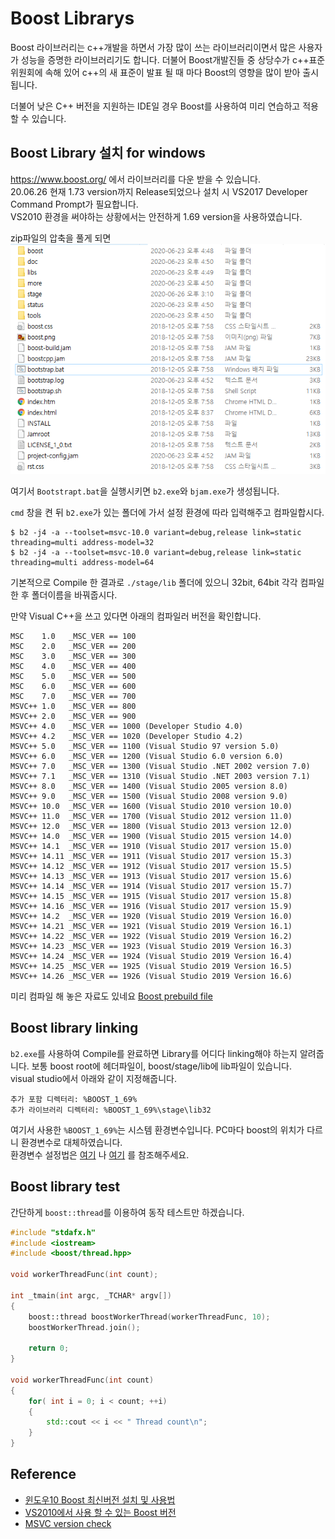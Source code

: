 # Boost Librarys

Boost 라이브러리는 c++개발을 하면서 가장 많이 쓰는 라이브러리이면서 많은 사용자가 성능을 증명한 라이브러리기도 합니다.
더불어 Boost개발진들 중 상당수가 c++표준위원회에 속해 있어 c++의 새 표준이 발표 될 때 마다 Boost의 영향을 많이 받아 출시됩니다.

더불어 낮은 C++ 버전을 지원하는 IDE일 경우 Boost를 사용하여 미리 연습하고 적용 할 수 있습니다.

## Boost Library 설치 for windows
<https://www.boost.org/> 에서 라이브러리를 다운 받을 수 있습니다.  
20.06.26 현재 1.73 version까지 Release되었으나 설치 시 VS2017 Developer Command Prompt가 필요합니다.  
VS2010 환경을 써야하는 상황에서는 안전하게 1.69 version을 사용하였습니다.

zip파일의 압축을 풀게 되면 
![](TIL_img/20.06.26_boost_install_folder.PNG)

여기서 ```Bootstrapt.bat```을 실행시키면 ```b2.exe```와 ```bjam.exe```가 생성됩니다.

```cmd``` 창을 켠 뒤 ```b2.exe```가 있는 폴더에 가서 설정 환경에 따라 입력해주고 컴파일합시다.
```shell script
$ b2 -j4 -a --toolset=msvc-10.0 variant=debug,release link=static threading=multi address-model=32
$ b2 -j4 -a --toolset=msvc-10.0 variant=debug,release link=static threading=multi address-model=64
```
기본적으로 Compile 한 결과로 ```./stage/lib``` 폴더에 있으니 32bit, 64bit 각각 컴파일 한 후 폴더이름을 바꿔줍시다.

만약 Visual C++을 쓰고 있다면 아래의 컴파일러 버전을 확인합니다.
```shell script
MSC    1.0   _MSC_VER == 100
MSC    2.0   _MSC_VER == 200
MSC    3.0   _MSC_VER == 300
MSC    4.0   _MSC_VER == 400
MSC    5.0   _MSC_VER == 500
MSC    6.0   _MSC_VER == 600
MSC    7.0   _MSC_VER == 700
MSVC++ 1.0   _MSC_VER == 800
MSVC++ 2.0   _MSC_VER == 900
MSVC++ 4.0   _MSC_VER == 1000 (Developer Studio 4.0)
MSVC++ 4.2   _MSC_VER == 1020 (Developer Studio 4.2)
MSVC++ 5.0   _MSC_VER == 1100 (Visual Studio 97 version 5.0)
MSVC++ 6.0   _MSC_VER == 1200 (Visual Studio 6.0 version 6.0)
MSVC++ 7.0   _MSC_VER == 1300 (Visual Studio .NET 2002 version 7.0)
MSVC++ 7.1   _MSC_VER == 1310 (Visual Studio .NET 2003 version 7.1)
MSVC++ 8.0   _MSC_VER == 1400 (Visual Studio 2005 version 8.0)
MSVC++ 9.0   _MSC_VER == 1500 (Visual Studio 2008 version 9.0)
MSVC++ 10.0  _MSC_VER == 1600 (Visual Studio 2010 version 10.0)
MSVC++ 11.0  _MSC_VER == 1700 (Visual Studio 2012 version 11.0)
MSVC++ 12.0  _MSC_VER == 1800 (Visual Studio 2013 version 12.0)
MSVC++ 14.0  _MSC_VER == 1900 (Visual Studio 2015 version 14.0)
MSVC++ 14.1  _MSC_VER == 1910 (Visual Studio 2017 version 15.0)
MSVC++ 14.11 _MSC_VER == 1911 (Visual Studio 2017 version 15.3)
MSVC++ 14.12 _MSC_VER == 1912 (Visual Studio 2017 version 15.5)
MSVC++ 14.13 _MSC_VER == 1913 (Visual Studio 2017 version 15.6)
MSVC++ 14.14 _MSC_VER == 1914 (Visual Studio 2017 version 15.7)
MSVC++ 14.15 _MSC_VER == 1915 (Visual Studio 2017 version 15.8)
MSVC++ 14.16 _MSC_VER == 1916 (Visual Studio 2017 version 15.9)
MSVC++ 14.2  _MSC_VER == 1920 (Visual Studio 2019 Version 16.0)
MSVC++ 14.21 _MSC_VER == 1921 (Visual Studio 2019 Version 16.1)
MSVC++ 14.22 _MSC_VER == 1922 (Visual Studio 2019 Version 16.2)
MSVC++ 14.23 _MSC_VER == 1923 (Visual Studio 2019 Version 16.3)
MSVC++ 14.24 _MSC_VER == 1924 (Visual Studio 2019 Version 16.4)
MSVC++ 14.25 _MSC_VER == 1925 (Visual Studio 2019 Version 16.5)
MSVC++ 14.26 _MSC_VER == 1926 (Visual Studio 2019 Version 16.6)
```

미리 컴파일 해 놓은 자료도 있네요 [Boost prebuild file](https://sourceforge.net/projects/boost/files/boost-binaries/)

## Boost library linking
```b2.exe```를 사용하여 Compile를 완료하면 Library를 어디다 linking해야 하는지 알려줍니다.
보통 boost root에 헤더파일이, boost/stage/lib에 lib파일이 있습니다.  
visual studio에서  아래와 같이 지정해줍니다.
```
추가 포함 디렉터리: %BOOST_1_69%
추가 라이브러리 디렉터리: %BOOST_1_69%\stage\lib32
``` 

여기서 사용한 ```%BOOST_1_69%```는 시스템 환경변수입니다. PC마다 boost의 위치가 다르니 환경변수로 대체하였습니다.    
환경변수 설정법은 
[여기](https://m.blog.naver.com/PostView.nhn?blogId=shwotjd14&logNo=221226368685&proxyReferer=https:%2F%2Fwww.google.com%2F)
나
[여기](https://booolean.tistory.com/403)
를 참조해주세요.

## Boost library test
간단하게 ```boost::thread```를 이용하여 동작 테스트만 하겠습니다.
```cpp
#include "stdafx.h"
#include <iostream>
#include <boost/thread.hpp>

void workerThreadFunc(int count);

int _tmain(int argc, _TCHAR* argv[])
{
	boost::thread boostWorkerThread(workerThreadFunc, 10);
	boostWorkerThread.join();

	return 0;
}

void workerThreadFunc(int count)
{
	for( int i = 0; i < count; ++i)
	{
		std::cout << i << " Thread count\n";
	}
}
```

## Reference
* [윈도우10 Boost 최신버전 설치 및 사용법](https://wendys.tistory.com/115)
* [VS2010에서 사용 할 수 있는 Boost 버전](https://smok95.tistory.com/290)
* [MSVC version check](https://en.wikipedia.org/wiki/Microsoft_Visual_C%2B%2B)